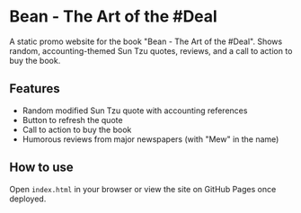 # Bean - The Art of the #Deal

A static promo website for the book "Bean - The Art of the #Deal". Shows random, accounting-themed Sun Tzu quotes, reviews, and a call to action to buy the book.

## Features

- Random modified Sun Tzu quote with accounting references
- Button to refresh the quote
- Call to action to buy the book
- Humorous reviews from major newspapers (with "Mew" in the name)

## How to use

Open `index.html` in your browser or view the site on GitHub Pages once deployed.
